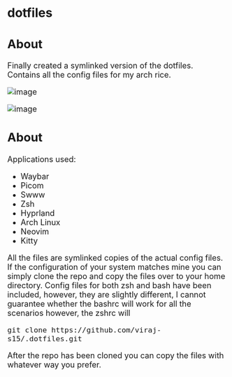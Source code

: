 # dotfiles

<font size =4>

## About <a name = "about"></a>

Finally created a symlinked version of the dotfiles.
Contains all the config files for my arch rice.

![image](https://github.com/viraj-s15/.dotfiles/assets/79002760/fc3a03b6-62fc-4a7f-8c7c-78ee286afba0)

![image](https://github.com/viraj-s15/.dotfiles/assets/79002760/034c4465-ed13-4bf7-98c2-5809fc1ee2c0)

## About <a name = "about"></a>
Applications used:
- Waybar
- Picom
- Swww
- Zsh
- Hyprland
- Arch Linux
- Neovim
- Kitty
  
All the files are symlinked copies of the actual config files.
If the configuration of your system matches mine you can simply clone the repo and copy the files over to your home directory.
Config files for both zsh and bash have been included, however, they are slightly different, I cannot guarantee whether the bashrc will 
work for all the scenarios however, the zshrc will

```
git clone https://github.com/viraj-s15/.dotfiles.git
```

After the repo has been cloned you can copy the files with
whatever way you prefer.
